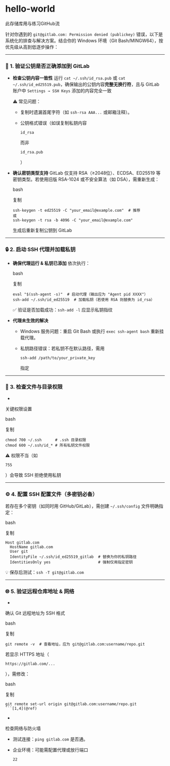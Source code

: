 # hello-world
此存储库用与练习GitHub流

针对你遇到的 `git@gitlab.com: Permission denied (publickey)` 错误，以下是系统化的排查与解决方案。结合你的 Windows 环境（Git Bash/MINGW64），按优先级从高到低逐步操作：

------

### 🔑 **1. 验证公钥是否正确添加到 GitLab**

- **检查公钥内容一致性**
  运行 `cat ~/.ssh/id_rsa.pub` 或 `cat ~/.ssh/id_ed25519.pub`，确保输出的公钥内容 ​**​完整无换行符​**​，且与 GitLab 账户中 `Settings → SSH Keys` 添加的内容完全一致

  ⚠️ 常见问题：

  - 复制时遗漏首尾字符（如 `ssh-rsa AAA...` 或邮箱注释）。

  - 公钥格式错误（如误复制私钥内容

     

    ```
    id_rsa
    ```

     

    而非

     

    ```
    id_rsa.pub
    ```

    ）

    

- **确认密钥类型支持**
  GitLab 仅支持 RSA（≥2048位）、ECDSA、ED25519 等密钥类型。若使用旧版 RSA-1024 或不安全算法（如 DSA），需重新生成：

  bash

  复制

  ```
  ssh-keygen -t ed25519 -C "your_email@example.com"  # 推荐
  或
  ssh-keygen -t rsa -b 4096 -C "your_email@example.com"
  ```

  生成后重新复制公钥到 GitLab

  

  

------

### 🔒 **2. 启动 SSH 代理并加载私钥**

- **确保代理运行 & 私钥已添加**
  依次执行：

  bash

  复制

  ```
  eval "$(ssh-agent -s)"  # 启动代理（输出应为 "Agent pid XXXX"）
  ssh-add ~/.ssh/id_ed25519  # 加载私钥（若使用 RSA 则替换为 id_rsa）
  ```

  ✅ 验证是否加载成功：`ssh-add -l` 应显示私钥指纹

  

- **代理未生效的解决**

  - Windows 服务问题：重启 Git Bash 或执行 `exec ssh-agent bash` 重新挂载代理。

  - 私钥路径错误：若私钥不在默认路径，需用

     

    ```
    ssh-add /path/to/your_private_key
    ```

     

    指定

    

------

### 📂 **3. 检查文件与目录权限**

- 

  关键权限设置

  

  bash

  复制

  ```
  chmod 700 ~/.ssh      # .ssh 目录权限
  chmod 600 ~/.ssh/id_* # 所有私钥文件权限
  ```

  ⚠️ 权限不当（如

   

  ```
  755
  ```

  ）会导致 SSH 拒绝使用私钥

  

------

### ⚙️ **4. 配置 SSH 配置文件（多密钥必备）**

若存在多个密钥（如同时用 GitHub/GitLab），需创建 `~/.ssh/config` 文件明确指定：

bash

复制

```
Host gitlab.com
  HostName gitlab.com
  User git
  IdentityFile ~/.ssh/id_ed25519_gitlab  # 替换为你的私钥路径
  IdentitiesOnly yes                     # 强制仅用指定密钥
```

💡 保存后测试：`ssh -T git@gitlab.com`





------

### 🌐 **5. 验证远程仓库地址 & 网络**

- 

  确认 Git 远程地址为 SSH 格式

  

  bash

  复制

  ```
  git remote -v  # 查看地址，应为 git@gitlab.com:username/repo.git
  ```

  若显示 HTTPS 地址（

  ```
  https://gitlab.com/...
  ```

  ），需修改：

  bash

  复制

  ```
  git remote set-url origin git@gitlab.com:username/repo.git
  ```[1,4](@ref)  
  ```

- 

  检查网络与防火墙

  

  - 测试连接：`ping gitlab.com` 是否通。

  - 企业环境：可能需配置代理或放行端口

     

    ```
    22
    ```

    
